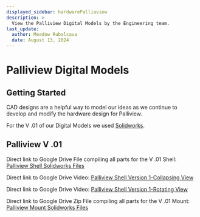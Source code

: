 ```yaml
---
displayed_sidebar: hardwarePalliaview
description: >
  View the Palliview Digital Models by the Engineering team.
last_update:
  author: Meadow Rubalcava
  date: August 13, 2024
---
```


# Palliview Digital Models

## Getting Started

CAD designs are a helpful way to model our ideas as we continue to develop and modify the hardware design for Palliview.

For the V .01 of our Digital Models we used [Solidworks](https://www.solidworks.com/).

## Palliview V .01

Direct link to Google Drive File compiling all parts for the V .01 Shell: [Palliview Shell Solidworks Files](https://drive.google.com/drive/folders/1KQOduiG8nLNLMSNSVNnonVyi5oFUKOXM?usp=drive_link)

Direct link to Google Drive Video: [Palliview Shell Version 1-Collapsing View](https://drive.google.com/file/d/1awMxCbu66T3xk_veNsp_uxJQQuaTqnGL/view?usp=drive_link)

Direct link to Google Drive Video: [Palliview Shell Version 1-Rotating View](https://drive.google.com/file/d/1UApk5YZgqUKC-lMHd2Jw0wdJhyKiISAZ/view?usp=drive_link)

Direct link to Google Drive Zip File compiling all parts for the V .01 Mount: [Palliview Mount Solidworks Files](https://drive.google.com/file/d/1WfsMI9MPVH2SgbErN85XpHUwjpFRem4V/view?usp=drive_link)
